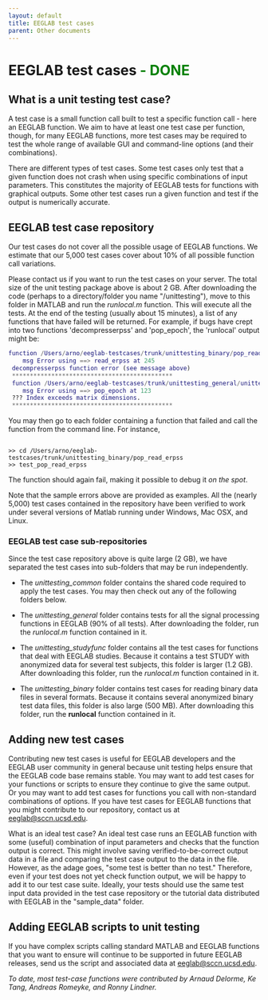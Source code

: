 ```yaml
---
layout: default
title: EEGLAB test cases
parent: Other documents
---
```

EEGLAB test cases <span style="color: green">- DONE</span>
===

## What is a unit testing test case?

A test case is a small function call built to test a
specific function call - here an EEGLAB function. We aim to have at
least one test case per function, though, for many EEGLAB functions, 
more test cases may be required to test the whole range of available GUI
and command-line options (and their combinations).

There are different types of test cases. Some test cases only test
that a given function does not crash when using specific combinations of
input parameters. This constitutes the majority of EEGLAB tests for
functions with graphical outputs. Some other test cases run a given
function and test if the output is numerically accurate.

## EEGLAB test case repository

Our test cases do not cover all the possible usage of EEGLAB functions.
We estimate that our 5,000 test cases cover about 10% of all
possible function call variations.

Please contact us if you want to run the test cases on your server. The total size of the unit testing package above is about 2 GB. After downloading the code (perhaps to a directory/folder you
name "/unittesting"), move to this folder in MATLAB and run the
*runlocal.m* function. This will execute all the tests. At the end of
the testing (usually about 15 minutes), a list of any functions that
have failed will be returned. For example, if bugs have crept into two
functions 'decompresserpss' and 'pop_epoch', the 'runlocal' output might
be:

```matlab
function /Users/arno/eeglab-testcases/trunk/unittesting_binary/pop_read_erpss/test_pop_read_erpss.m
    msg Error using ==> read_erpss at 245
 decompresserpss function error (see message above)
 *********************************************
 function /Users/arno/eeglab-testcases/trunk/unittesting_general/unittesting_popfunc/pop_epoch/test_pop_epoch.m
    msg Error using ==> pop_epoch at 123
 ??? Index exceeds matrix dimensions.
 *********************************************
```


You may then go to each folder containing a function that failed and
call the function from the command line. For instance,

```

>> cd /Users/arno/eeglab-testcases/trunk/unittesting_binary/pop_read_erpss
>> test_pop_read_erpss

```

The function should again fail, making it possible to debug it *on the
spot*.

Note that the sample errors above are provided as examples. All
the (nearly 5,000) test cases contained in the repository have been
verified to work under several versions of Matlab running under
Windows, Mac OSX, and Linux.

### EEGLAB test case sub-repositories

Since the test case repository above is quite large (2 GB), we have
separated the test cases into sub-folders that may be run independently.
- The *unittesting_common* folder contains the shared code required to apply
the test cases. You may then check out any of the following folders
below.

- The *unittesting_general* folder contains tests for all the signal processing
functions in EEGLAB (90% of all tests). After
downloading the folder, run the *runlocal.m* function contained in
it.
- The *unittesting_studyfunc* folder contains all the test cases for functions that deal with
EEGLAB studies. Because it contains a test STUDY with anonymized data
for several test subjects, this folder is larger (1.2 GB). After
downloading this folder, run the
*runlocal.m* function contained in it.
- The *unittesting_binary* folder contains test cases for reading binary data files in several
formats. Because it contains several anonymized binary test data files,
this folder is also large (500 MB). After downloading this folder, run the <b>runlocal</b> function contained in it.

## Adding new test cases

Contributing new test cases is useful for EEGLAB developers and the EEGLAB user community in general because unit testing helps ensure that the EEGLAB code base remains stable. You may
want to add test cases for your functions or scripts to ensure they
continue to give the same output. Or you may want to add test cases for
functions you call with non-standard combinations of options. If you
have test cases for EEGLAB functions that you might contribute to our
repository, contact us at eeglab@sccn.ucsd.edu.

What is an ideal test case? An ideal test case runs an EEGLAB function
with some (useful) combination of input parameters and checks that
the function output is correct. This might involve saving
verified-to-be-correct output data in a file and comparing the test case
output to the data in the file. However, as the adage goes, "some test is
better than no test." Therefore, even if your test does not yet check
function output, we will be happy to add it to our test case suite.
Ideally, your tests should use the same test input data provided in the
test case repository or the tutorial data distributed with
EEGLAB in the "sample_data" folder.

## Adding EEGLAB scripts to unit testing

If you have complex scripts calling standard MATLAB and EEGLAB functions
that you want to ensure will continue to be supported in future EEGLAB
releases, send us the script and associated data at
eeglab@sccn.ucsd.edu.

<i>To date, most test-case functions were contributed by Arnaud Delorme,
Ke Tang, Andreas Romeyke, and Ronny Lindner.</i>
